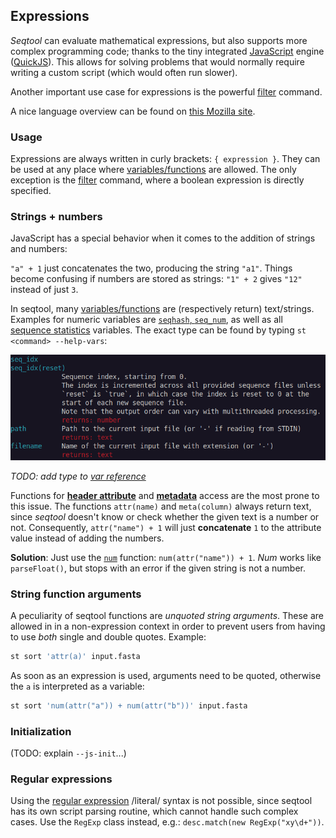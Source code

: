 
## Expressions

*Seqtool* can evaluate mathematical expressions, but also supports
more complex programming code; thanks to the tiny integrated
[JavaScript](https://en.wikipedia.org/wiki/JavaScript) engine ([QuickJS](https://bellard.org/quickjs)).
This allows for solving problems that would normally require writing a custom script
(which would often run slower).

Another important use case for expressions is the powerful [filter](filter.md) command.

A nice language overview can be found on
[this Mozilla site](https://developer.mozilla.org/en-US/docs/Web/JavaScript/Language_overview).

### Usage

Expressions are always written in curly brackets: `{ expression }`.
They can be used at any place where [variables/functions](variables.md) are allowed.
The only exception is the [filter](filter.md) command, where a boolean expression
is directly specified.

### Strings + numbers

JavaScript has a special behavior when it comes to the addition of strings and numbers:

`"a" + 1` just concatenates the two, producing the string `"a1"`.
Things become confusing if numbers are stored as strings: `"1" + 2` gives `"12"`
instead of just `3`.

In seqtool, many [variables/functions](variables.md) are (respectively return)
text/strings.
Examples for numeric variables are [`seqhash`, `seq_num`](var_reference.md#general-properties-of-sequence-records-and-input-files),
as well as all [sequence statistics](var_reference.md#sequence-statistics) variables.
The exact type can be found by typing `st <command> --help-vars`:

![Variable help example](img/varhelp.png)

*TODO: add type to [var reference](var_reference.md)*

Functions for **[header attribute](attributes.md)** and **[metadata](meta.md)**
access are the most prone to this issue. The functions `attr(name)` and `meta(column)`
always return text, since *seqtool* doesn't know or check whether the given text
is a number or not. 
Consequently, `attr("name") + 1` will just **concatenate** `1` to the attribute
value instead of adding the numbers.

**Solution**: Just use the [`num`](var_reference.md#data-conversion-and-transformation)
function: `num(attr("name")) + 1`. *Num* works like `parseFloat()`,
but stops with an error if the given string is not a number.

### String function arguments

A peculiarity of seqtool functions are *unquoted string arguments*.
These are allowed in in a non-expression context in order to prevent users from
having to use *both* single and double quotes. Example:

```sh
st sort 'attr(a)' input.fasta
```

As soon as an expression is used, arguments need to be quoted, otherwise the `a`
is interpreted as a variable:

```sh
st sort 'num(attr("a")) + num(attr("b"))' input.fasta
```

### Initialization

(TODO: explain `--js-init`...)

### Regular expressions

Using the [regular expression](https://developer.mozilla.org/en-US/docs/Web/JavaScript/Guide/Regular_expressions)
/literal/ syntax is not possible, since seqtool has its own script parsing routine,
which cannot handle such complex cases. 
Use the `RegExp` class instead, e.g.: `desc.match(new RegExp("xy\d+"))`.